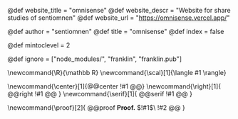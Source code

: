 <!--
Add here global page variables to use throughout your
website.
The website_* must be defined for the RSS to work
-->
@def website_title = "omnisense"
@def website_descr = "Website for share studies of sentiomnen"
@def website_url   = "https://omnisense.vercel.app/"

@def author = "sentiomnen"
@def title =  "omnisense"
@def index = false

@def mintoclevel = 2

<!--
Add here files or directories that should be ignored by Franklin, otherwise
these files might be copied and, if markdown, processed by Franklin which
you might not want. Indicate directories by ending the name with a `/`.
-->
@def ignore = ["node_modules/", "franklin", "franklin.pub"]

<!--
Add here global latex commands to use throughout your
pages. It can be math commands but does not need to be.
For instance:
* \newcommand{\phrase}{This is a long phrase to copy.}
-->
\newcommand{\R}{\mathbb R}
\newcommand{\scal}[1]{\langle #1 \rangle}

<!--Text elements-->
\newcommand{\center}[1]{@@center !#1 @@}
\newcommand{\right}[1]{ @@right !#1 @@ }
\newcommand{\serif}[1]{ @@serif !#1 @@ }
<!--Special paragraphs-->
\newcommand{\proof}[2]{
   @@proof
   **Proof.** $!#1$\\
   !#2
   @@
}